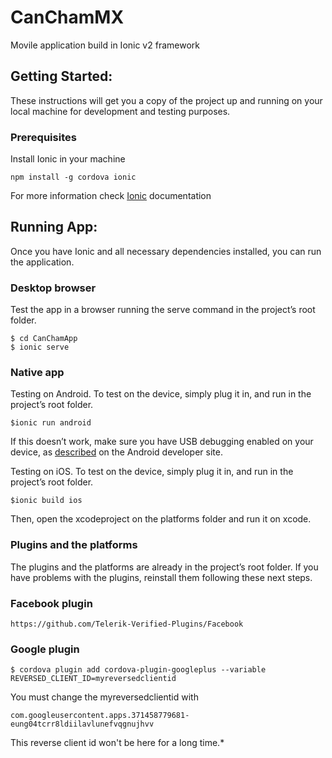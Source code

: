 # CanChamMX
Movile application build in Ionic v2 framework

## Getting Started: 
These instructions will get you a copy of the project up and running on your local machine for development and testing purposes.

### Prerequisites
Install Ionic in your machine
```
npm install -g cordova ionic
```
For more information check [Ionic](http://ionicframework.com/docs/guide/installation.html) documentation

## Running App:
Once you have Ionic and all necessary dependencies installed, you can run the application.

### Desktop browser
Test the app in a browser running the serve command in the project’s root folder.
```
$ cd CanChamApp
$ ionic serve
```

### Native app
Testing on Android. 
To test on the device, simply plug it in, and run in the project’s root folder.
```
$ionic run android
```
If this doesn’t work, make sure you have USB debugging enabled on your device, as [described](https://developer.android.com/studio/run/device.html) on the Android developer site.

Testing on iOS. 
To test on the device, simply plug it in, and run in the project’s root folder.
```
$ionic build ios
```
Then, open the xcodeproject on the platforms folder and run it on xcode.

### Plugins and the platforms
The plugins and the platforms are already in the project’s root folder. If you have problems with the plugins, reinstall them following these next steps.

### Facebook plugin
```
https://github.com/Telerik-Verified-Plugins/Facebook
```

### Google plugin
```
$ cordova plugin add cordova-plugin-googleplus --variable REVERSED_CLIENT_ID=myreversedclientid
```

You must change the myreversedclientid with
```
com.googleusercontent.apps.371458779681-eung04tcrr8ldiilavlunefvqgnujhvv
```
This reverse client id won't be here for a long time.*

